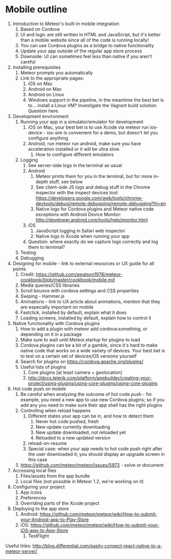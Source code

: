 # Mobile outline

1. Introduction to Meteor's built-in mobile integration
    1. Based on Cordova
    2. UI and logic are still written in HTML and JavaScript, but it's better than a mobile website since all of the code is running locally!
    3. You can use Cordova plugins as a bridge to native functionality
    4. Update your app outside of the regular app store process
    5. Downside: UI can sometimes feel less than native if you aren't careful
2. Installing prerequisites
    1. Meteor prompts you automatically
    2. Link to the appropriate pages:
        1. iOS on Mac
        2. Android on Mac
        3. Android on Linux
        4. Windows support in the pipeline, in the meantime the best bet is to... install a Linux VM? Investigate the Vagrant build solution. Question here.
3. Development environment
    1. Running your app in a simulator/emulator for development
        1. iOS on Mac, your best bet is to use Xcode via meteor run ios-device - ios-sim is convenient for a demo, but doesn't let you configure anything
        2. Android, run meteor run android, make sure you have acceleration installed or it will be ultra slow.
            1. How to configure different emulators
    2. Logging
        1. See server-side logs in the terminal as usual
        2. Android
            1. Meteor prints them for you in the terminal, but for more in-depth stuff, see below
            2. See client-side JS logs and debug stuff in the Chrome inspector with the inspect devices tool: https://developers.google.com/web/tools/chrome-devtools/debug/remote-debugging/remote-debugging?hl=en
            3. Native logs for Cordova plugins and Meteor native code exceptions with Android Device Monitor: http://developer.android.com/tools/help/monitor.html
        3. iOS
            1. JavaScript logging in Safari web inspector
            2. Native logs in Xcode when running your app
        4. Question: where exactly do we capture logs correctly and log them to terminal?
    3. Testing
    4. Debugging
4. Designing for mobile - link to external resources or UX guide for all points
    1. Credit: https://github.com/awatson1978/meteor-cookbook/blob/master/cookbook/mobile.md
    2. Media queries/CSS libraries
    3. Scroll bounce with cordova settings and CSS properties
    4. Swiping - Hammer.js
    5. Animations - link to UX article about animations, mention that they are especially important on mobile
    6. Fastclick, installed by default, explain what it does
    7. Loading screens, installed by default, explain how to control it
5. Native functionality with Cordova plugins
    1. How to add a plugin with meteor add cordova:something, or depending on it in a package
    2. Make sure to wait until Meteor.startup for plugins to load
    3. Cordova plugins can be a bit of a gamble, since it's hard to make native code that works on a wide variety of devices. Your best bet is to test on a certain set of devices/OS versions yourself
    4. Search for plugins on https://cordova.apache.org/plugins/
    5. Useful lists of plugins
        1. Core plugins [at least camera + geolocation]
        2. http://docs.telerik.com/platform/appbuilder/creating-your-project/using-plugins/using-core-plugins/using-core-plugins
6. Hot code push on mobile
    1. Be careful when analyzing the outcome of hot code push - for example, you need a new app to use new Cordova plugins; so if you add any you need to make sure their app shell has the right plugins
    2. Controlling when reload happens
        1. Different states your app can be in, and how to detect them
            1. Never hot code pushed, fresh
            2. New update currently downloading
            3. New update downloaded, not reloaded yet
            4. Reloaded to a new updated version
        2. reload-on-resume
        3. Special case: when your app needs to hot code push right after the user downloaded it; you should display an upgrade screen in this case
    3. https://github.com/meteor/meteor/issues/5973 - solve or document
8. Accessing local files
    1. Files/assets from the app bundle
    2. Local files (not possible in Meteor 1.2, we're working on it)
10. Configuring your project
    1. App icons
    2. Preferences
    3. Overriding parts of the Xcode project
11. Deploying to the app store
    1. Android: https://github.com/meteor/meteor/wiki/How-to-submit-your-Android-app-to-Play-Store
    2. iOS: https://github.com/meteor/meteor/wiki/How-to-submit-your-iOS-app-to-App-Store
        1. TestFlight

Useful links:
http://blog.differential.com/easily-connect-react-native-to-a-meteor-server/
